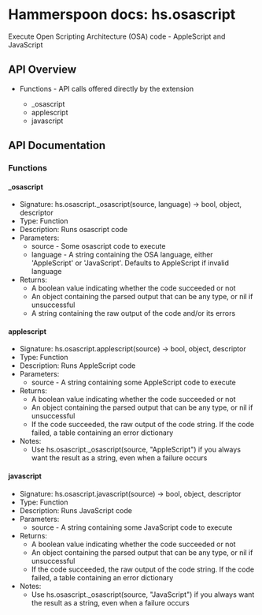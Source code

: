 # Hammerspoon docs: hs.osascript

Execute Open Scripting Architecture (OSA) code - AppleScript and JavaScript


## API Overview
* Functions - API calls offered directly by the extension</li>
  * _osascript
  * applescript
  * javascript

## API Documentation

### Functions

#### _osascript
  * Signature: hs.osascript._osascript(source, language) -> bool, object, descriptor
  * Type: Function
  * Description: Runs osascript code
  * Parameters:
     * source - Some osascript code to execute
     * language - A string containing the OSA language, either 'AppleScript' or 'JavaScript'. Defaults to AppleScript if invalid language
  * Returns:
     * A boolean value indicating whether the code succeeded or not
     * An object containing the parsed output that can be any type, or nil if unsuccessful
     * A string containing the raw output of the code and/or its errors

#### applescript
  * Signature: hs.osascript.applescript(source) -> bool, object, descriptor
  * Type: Function
  * Description: Runs AppleScript code
  * Parameters:
     * source - A string containing some AppleScript code to execute
  * Returns:
     * A boolean value indicating whether the code succeeded or not
     * An object containing the parsed output that can be any type, or nil if unsuccessful
     * If the code succeeded, the raw output of the code string. If the code failed, a table containing an error dictionary
  * Notes:
     * Use hs.osascript._osascript(source, "AppleScript") if you always want the result as a string, even when a failure occurs

#### javascript
  * Signature: hs.osascript.javascript(source) -> bool, object, descriptor
  * Type: Function
  * Description: Runs JavaScript code
  * Parameters:
     * source - A string containing some JavaScript code to execute
  * Returns:
     * A boolean value indicating whether the code succeeded or not
     * An object containing the parsed output that can be any type, or nil if unsuccessful
     * If the code succeeded, the raw output of the code string. If the code failed, a table containing an error dictionary
  * Notes:
     * Use hs.osascript._osascript(source, "JavaScript") if you always want the result as a string, even when a failure occurs
